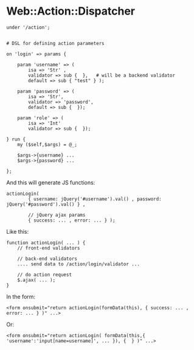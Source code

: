 

# Web::Action::Dispatcher

    under '/action';


    # DSL for defining action parameters

    on 'login' => params {

        param 'username' => ( 
            isa => 'Str' , 
            validator => sub {  },   # will be a backend validator
            default => sub { "test" } );

        param 'password' => (
            isa => 'Str',
            validator => 'password',
            default => sub {  });
        
        param 'role' => (
            isa => 'Int'
            validator => sub {  });

    } run {
        my ($self,$args) = @_;

        $args->{username} ... 
        $args->{password} ...

    };

And this will generate JS functions:

    actionLogin(
            { username: jQuery('#username').val() , password: jQuery('#password').val() } , 

            // jQuery ajax params
            { success: ... , error: ... } );

Like this:

    function actionLogin( ... ) {
        // front-end validators 

        // back-end validators
        .... send data to /action/login/validator ...

        // do action request
        $.ajax( ... );
    }

In the form:

    <form onsubmit="return actionLogin(formData(this), { success: ... , error: ... } )" ...>

Or:

    <form onsubmit="return actionLogin( formData(this,{ 'username':'input[name=username]', ... }), {  } )" ...>


